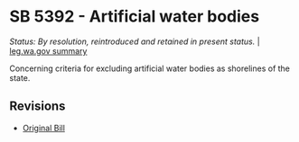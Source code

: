 # SB 5392 - Artificial water bodies
*Status: By resolution, reintroduced and retained in present status.* | [leg.wa.gov summary](https://app.leg.wa.gov/billsummary?BillNumber=5392&Year=2021)

Concerning criteria for excluding artificial water bodies as shorelines of the state.

## Revisions
* [Original Bill](1/)